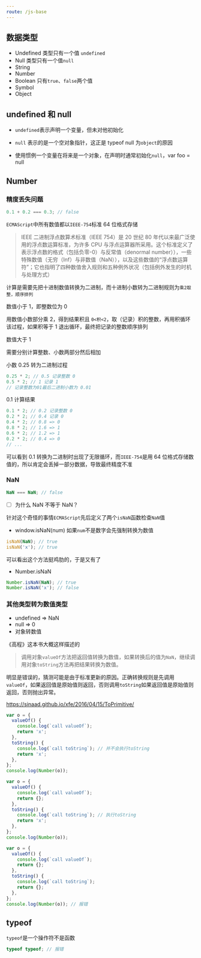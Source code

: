 ```yaml
---
route: /js-base
---
```


## 数据类型

- Undefined 类型只有一个值 `undefined`
- Null 类型只有一个值`null`
- String
- Number
- Boolean 只有`true`、`false`两个值
- Symbol
- Object

## undefined 和 null

- `undefined`表示声明一个变量，但未对他初始化

- `null` 表示的是一个空对象指针，这正是 typeof null 为`object`的原因

- 使用惯例一个变量在将来是一个对象，在声明时通常初始化`null`，var foo = null

## Number

### 精度丢失问题

```js
0.1 + 0.2 === 0.3; // false
```

`ECMAScript`中所有数值都以`IEEE-754`标准 64 位格式存储

> IEEE 二进制浮点数算术标准（IEEE 754）是 20 世纪 80 年代以来最广泛使用的浮点数运算标准，为许多 CPU 与浮点运算器所采用。这个标准定义了表示浮点数的格式（包括负零-0）与反常值（denormal number）），一些特殊数值（无穷（Inf）与非数值（NaN）），以及这些数值的“浮点数运算符”；它也指明了四种数值舍入规则和五种例外状况（包括例外发生的时机与处理方式）

计算是需要先把十进制数值转换为二进制，而十进制小数转为二进制规则为`乘2取整，顺序排列`

数值小于 1，即整数位为 0

用数值小数部分乘 2，得到结果积且 `0<积<2`，取（记录）积的整数，再用积循环该过程，如果积等于 1 退出循环，最终把记录的整数顺序排列

数值大于 1

需要分别计算整数、小数两部分然后相加

小数 0.25 转为二进制过程

```js
0.25 * 2; // 0.5 记录整数 0
0.5 * 2; // 1 记录 1
// 记录整数为01最后二进制小数为 0.01
```

0.1 计算结果

```js
0.1 * 2; // 0.2 记录整数 0
0.2 * 2; // 0.4 记录 0
0.4 * 2; // 0.8 => 0
0.8 * 2; // 1.6 => 1
0.6 * 2; // 1.2 => 1
0.2 * 2; // 0.4 => 0
// ...
```

可以看到 0.1 转换为二进制时出现了无限循环，而`IEEE-754`是用 64 位格式存储数值的，所以肯定会丢掉一部分数据，导致最终精度不准

### NaN

```js
NaN === NaN; // false
```

- [ ] 为什么 NaN 不等于 NaN？

针对这个奇怪的事情`ECMAScript`先后定义了两个`isNaN`函数检查`NaN`值

- window.isNaN(num) 如果`num`不是数字会先强制转换为数值

```js
isNaN(NaN); // true
isNaN('x'); // true
```

可以看出这个方法挺鸡肋的，于是又有了

- Number.isNaN

```js
Number.isNaN(NaN); // true
Number.isNaN('x'); // false
```

### 其他类型转为数值类型

- undefined => NaN
- null => 0
- 对象转数值

《高程》这本书大概这样描述的

> 调用对象`valueOf`方法把返回值转换为数值，如果转换后的值为`NaN`，继续调用对象`toString`方法再把结果转换为数值。

明显是错误的，猜测可能是由于标准更新的原因。正确转换规则是先调用`valueOf`，如果返回值是原始值则返回，否则调用`toString`如果返回值是原始值则返回，否则抛出异常。

https://sinaad.github.io/xfe/2016/04/15/ToPrimitive/

```js
var o = {
  valueOf() {
    console.log(`call valueOf`);
    return 'x';
  },
  toString() {
    console.log(`call toString`); // 并不会执行toString
    return 'x';
  },
};
console.log(Number(o));
```

```js
var o = {
  valueOf() {
    console.log(`call valueOf`);
    return {};
  },
  toString() {
    console.log(`call toString`); // 执行toString
    return 'x';
  },
};
console.log(Number(o));
```

```js
var o = {
  valueOf() {
    console.log(`call valueOf`);
    return {};
  },
  toString() {
    console.log(`call toString`);
    return {};
  },
};
console.log(Number(o)); // 报错
```

## typeof

`typeof`是一个操作符不是函数

```js
typeof typeof; // 报错
```
